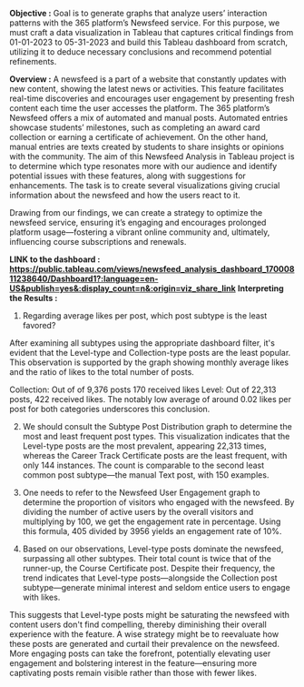 **Objective :** 
Goal is to generate graphs that analyze users’ interaction patterns with the 365 platform’s Newsfeed service. For this purpose, we must craft a data visualization in Tableau that captures critical findings from 01-01-2023 to 05-31-2023 and build this Tableau dashboard from scratch, utilizing it to deduce necessary conclusions and recommend potential refinements.

**Overview :**
A newsfeed is a part of a website that constantly updates with new content, showing the latest news or activities. This feature facilitates real-time discoveries and encourages user engagement by presenting fresh content each time the user accesses the platform.
The 365 platform’s Newsfeed offers a mix of automated and manual posts. Automated entries showcase students’ milestones, such as completing an award card collection or earning a certificate of achievement. On the other hand, manual entries are texts created by students to share insights or opinions with the community.
The aim of this Newsfeed Analysis in Tableau project is to determine which type resonates more with our audience and identify potential issues with these features, along with suggestions for enhancements. The task is to create several visualizations giving crucial information about the newsfeed and how the users react to it.

Drawing from our findings, we can create a strategy to optimize the newsfeed service, ensuring it’s engaging and encourages prolonged platform usage—fostering a vibrant online community and, ultimately, influencing course subscriptions and renewals.

**LINK to the dashboard : https://public.tableau.com/views/newsfeed_analysis_dashboard_17000811238640/Dashboard1?:language=en-US&publish=yes&:display_count=n&:origin=viz_share_link** 
**Interpreting the Results :**
1. Regarding average likes per post, which post subtype is the least favored?

After examining all subtypes using the appropriate dashboard filter, it's evident that the Level-type and Collection-type posts are the least popular. This observation is supported by the graph showing monthly average likes and the ratio of likes to the total number of posts.

Collection: Out of of 9,376 posts 170 received likes
Level: Out of 22,313 posts, 422 received likes.
The notably low average of around 0.02 likes per post for both categories underscores this conclusion.

2. We should consult the Subtype Post Distribution graph to determine the most and least frequent post types. This visualization indicates that the Level-type posts are the most prevalent, appearing 22,313 times, whereas the Career Track Certificate posts are the least frequent, with only 144 instances. The count is comparable to the second least common post subtype—the manual Text post, with 150 examples.

3. One needs to refer to the Newsfeed User Engagement graph to determine the proportion of visitors who engaged with the newsfeed. By dividing the number of active users by the overall visitors and multiplying by 100, we get the engagement rate in percentage. Using this formula, 405 divided by 3956 yields an engagement rate of 10%.

4. Based on our observations, Level-type posts dominate the newsfeed, surpassing all other subtypes. Their total count is twice that of the runner-up, the Course Certificate post. Despite their frequency, the trend indicates that Level-type posts—alongside the Collection post subtype—generate minimal interest and seldom entice users to engage with likes.

This suggests that Level-type posts might be saturating the newsfeed with content users don't find compelling, thereby diminishing their overall experience with the feature. A wise strategy might be to reevaluate how these posts are generated and curtail their prevalence on the newsfeed. More engaging posts can take the forefront, potentially elevating user engagement and bolstering interest in the feature—ensuring more captivating posts remain visible rather than those with fewer likes.
